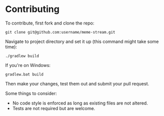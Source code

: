 # Contributing

To contribute, first fork and clone the repo:
```
git clone git@github.com:username/meme-stream.git
```

Navigate to project directory and set it up (this command might take some time):
```
./gradlew build
```

If you're on Windows:
```
gradlew.bat build
```

Then make your changes, test them out and submit your pull request.

Some things to consider:
* No code style is enforced as long as existing files are not altered.
* Tests are not required but are welcome.
